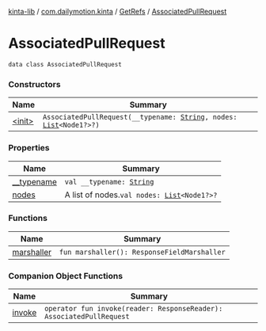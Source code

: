 [kinta-lib](../../../index.md) / [com.dailymotion.kinta](../../index.md) / [GetRefs](../index.md) / [AssociatedPullRequest](./index.md)

# AssociatedPullRequest

`data class AssociatedPullRequest`

### Constructors

| Name | Summary |
|---|---|
| [&lt;init&gt;](-init-.md) | `AssociatedPullRequest(__typename: `[`String`](https://kotlinlang.org/api/latest/jvm/stdlib/kotlin/-string/index.html)`, nodes: `[`List`](https://kotlinlang.org/api/latest/jvm/stdlib/kotlin.collections/-list/index.html)`<Node1?>?)` |

### Properties

| Name | Summary |
|---|---|
| [__typename](__typename.md) | `val __typename: `[`String`](https://kotlinlang.org/api/latest/jvm/stdlib/kotlin/-string/index.html) |
| [nodes](nodes.md) | A list of nodes.`val nodes: `[`List`](https://kotlinlang.org/api/latest/jvm/stdlib/kotlin.collections/-list/index.html)`<Node1?>?` |

### Functions

| Name | Summary |
|---|---|
| [marshaller](marshaller.md) | `fun marshaller(): ResponseFieldMarshaller` |

### Companion Object Functions

| Name | Summary |
|---|---|
| [invoke](invoke.md) | `operator fun invoke(reader: ResponseReader): AssociatedPullRequest` |

